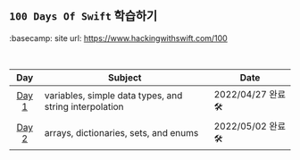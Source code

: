 ## `100 Days Of Swift`  학습하기

:basecamp: site url: https://www.hackingwithswift.com/100

<br>

| Day | Subject | Date |
| --- | --- | --- |
| <center>[Day 1](https://www.hackingwithswift.com/100/1)</center> | variables, simple data types, and string interpolation | 2022/04/27 완료 🛠 |
| <center>[Day 2](https://www.hackingwithswift.com/100/2)</center> | arrays, dictionaries, sets, and enums | 2022/05/02 완료 🛠 |
